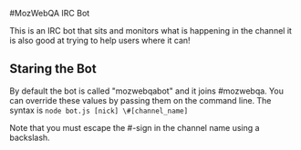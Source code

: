 #MozWebQA IRC Bot

This is an IRC bot that sits and monitors what is happening in the channel it is also good at trying to help users where it can!

## Staring the Bot
By default the bot is called "mozwebqabot" and it joins #mozwebqa. You can override these values by passing them on the command line.
The syntax is ```node bot.js [nick] \#[channel_name]```

Note that you must escape the #-sign in the channel name using a backslash.
